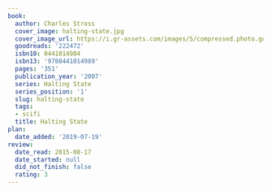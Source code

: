 ```yaml
---
book:
  author: Charles Stross
  cover_image: halting-state.jpg
  cover_image_url: https://i.gr-assets.com/images/S/compressed.photo.goodreads.com/books/1442097389l/222472._SY475_.jpg
  goodreads: '222472'
  isbn10: 0441014984
  isbn13: '9780441014989'
  pages: '351'
  publication_year: '2007'
  series: Halting State
  series_position: '1'
  slug: halting-state
  tags:
  - scifi
  title: Halting State
plan:
  date_added: '2019-07-19'
review:
  date_read: 2015-08-17
  date_started: null
  did_not_finish: false
  rating: 3
---
```

